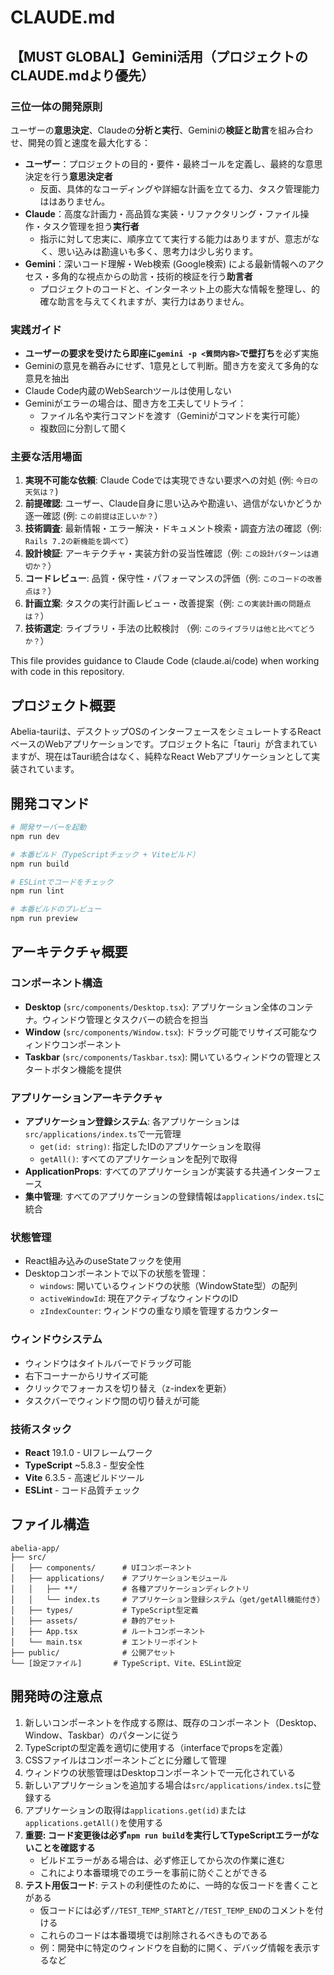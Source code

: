 # CLAUDE.md

## 【MUST GLOBAL】Gemini活用（プロジェクトのCLAUDE.mdより優先）

### 三位一体の開発原則
ユーザーの**意思決定**、Claudeの**分析と実行**、Geminiの**検証と助言**を組み合わせ、開発の質と速度を最大化する：
- **ユーザー**：プロジェクトの目的・要件・最終ゴールを定義し、最終的な意思決定を行う**意思決定者**
  - 反面、具体的なコーディングや詳細な計画を立てる力、タスク管理能力ははありません。
- **Claude**：高度な計画力・高品質な実装・リファクタリング・ファイル操作・タスク管理を担う**実行者**
  - 指示に対して忠実に、順序立てて実行する能力はありますが、意志がなく、思い込みは勘違いも多く、思考力は少し劣ります。
- **Gemini**：深いコード理解・Web検索 (Google検索) による最新情報へのアクセス・多角的な視点からの助言・技術的検証を行う**助言者**
  - プロジェクトのコードと、インターネット上の膨大な情報を整理し、的確な助言を与えてくれますが、実行力はありません。

### 実践ガイド
- **ユーザーの要求を受けたら即座に`gemini -p <質問内容>`で壁打ち**を必ず実施
- Geminiの意見を鵜呑みにせず、1意見として判断。聞き方を変えて多角的な意見を抽出
- Claude Code内蔵のWebSearchツールは使用しない
- Geminiがエラーの場合は、聞き方を工夫してリトライ：
  - ファイル名や実行コマンドを渡す（Geminiがコマンドを実行可能）
  - 複数回に分割して聞く

### 主要な活用場面
1. **実現不可能な依頼**: Claude Codeでは実現できない要求への対処 (例: `今日の天気は？`)
2. **前提確認**: ユーザー、Claude自身に思い込みや勘違い、過信がないかどうか逐一確認 (例: `この前提は正しいか？`）
3. **技術調査**: 最新情報・エラー解決・ドキュメント検索・調査方法の確認（例: `Rails 7.2の新機能を調べて`）
4. **設計検証**: アーキテクチャ・実装方針の妥当性確認（例: `この設計パターンは適切か？`）
5. **コードレビュー**: 品質・保守性・パフォーマンスの評価（例: `このコードの改善点は？`）
6. **計画立案**: タスクの実行計画レビュー・改善提案（例: `この実装計画の問題点は？`）
7. **技術選定**: ライブラリ・手法の比較検討 （例: `このライブラリは他と比べてどうか？`）

This file provides guidance to Claude Code (claude.ai/code) when working with code in this repository.

## プロジェクト概要

Abelia-tauriは、デスクトップOSのインターフェースをシミュレートするReactベースのWebアプリケーションです。プロジェクト名に「tauri」が含まれていますが、現在はTauri統合はなく、純粋なReact Webアプリケーションとして実装されています。

## 開発コマンド

```bash
# 開発サーバーを起動
npm run dev

# 本番ビルド（TypeScriptチェック + Viteビルド）
npm run build

# ESLintでコードをチェック
npm run lint

# 本番ビルドのプレビュー
npm run preview
```

## アーキテクチャ概要

### コンポーネント構造
- **Desktop** (`src/components/Desktop.tsx`): アプリケーション全体のコンテナ。ウィンドウ管理とタスクバーの統合を担当
- **Window** (`src/components/Window.tsx`): ドラッグ可能でリサイズ可能なウィンドウコンポーネント
- **Taskbar** (`src/components/Taskbar.tsx`): 開いているウィンドウの管理とスタートボタン機能を提供

### アプリケーションアーキテクチャ
- **アプリケーション登録システム**: 各アプリケーションは`src/applications/index.ts`で一元管理
  - `get(id: string)`: 指定したIDのアプリケーションを取得
  - `getAll()`: すべてのアプリケーションを配列で取得
- **ApplicationProps**: すべてのアプリケーションが実装する共通インターフェース
- **集中管理**: すべてのアプリケーションの登録情報は`applications/index.ts`に統合

### 状態管理
- React組み込みのuseStateフックを使用
- Desktopコンポーネントで以下の状態を管理：
  - `windows`: 開いているウィンドウの状態（WindowState型）の配列
  - `activeWindowId`: 現在アクティブなウィンドウのID
  - `zIndexCounter`: ウィンドウの重なり順を管理するカウンター

### ウィンドウシステム
- ウィンドウはタイトルバーでドラッグ可能
- 右下コーナーからリサイズ可能
- クリックでフォーカスを切り替え（z-indexを更新）
- タスクバーでウィンドウ間の切り替えが可能

### 技術スタック
- **React** 19.1.0 - UIフレームワーク
- **TypeScript** ~5.8.3 - 型安全性
- **Vite** 6.3.5 - 高速ビルドツール
- **ESLint** - コード品質チェック

## ファイル構造

```
abelia-app/
├── src/
│   ├── components/      # UIコンポーネント
│   ├── applications/    # アプリケーションモジュール
│   │   ├── **/          # 各種アプリケーションディレクトリ
│   │   └── index.ts     # アプリケーション登録システム（get/getAll機能付き）
│   ├── types/           # TypeScript型定義
│   ├── assets/          # 静的アセット
│   ├── App.tsx          # ルートコンポーネント
│   └── main.tsx         # エントリーポイント
├── public/              # 公開アセット
└── [設定ファイル]       # TypeScript、Vite、ESLint設定
```

## 開発時の注意点

1. 新しいコンポーネントを作成する際は、既存のコンポーネント（Desktop、Window、Taskbar）のパターンに従う
2. TypeScriptの型定義を適切に使用する（interfaceでpropsを定義）
3. CSSファイルはコンポーネントごとに分離して管理
4. ウィンドウの状態管理はDesktopコンポーネントで一元化されている
5. 新しいアプリケーションを追加する場合は`src/applications/index.ts`に登録する
6. アプリケーションの取得は`applications.get(id)`または`applications.getAll()`を使用する
7. **重要: コード変更後は必ず`npm run build`を実行してTypeScriptエラーがないことを確認する**
   - ビルドエラーがある場合は、必ず修正してから次の作業に進む
   - これにより本番環境でのエラーを事前に防ぐことができる
8. **テスト用仮コード**: テストの利便性のために、一時的な仮コードを書くことがある
   - 仮コードには必ず`//TEST_TEMP_START`と`//TEST_TEMP_END`のコメントを付ける
   - これらのコードは本番環境では削除されるべきものである
   - 例：開発中に特定のウィンドウを自動的に開く、デバッグ情報を表示するなど